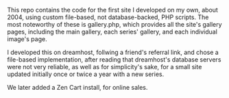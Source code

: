 This repo contains the code for the first site I developed on my own, 
about 2004, using custom file-based, not database-backed, PHP scripts. 
The most noteworthy of these is gallery.php, which provides all the site's 
gallery pages, including the main gallery, each series' gallery, and each 
individual image's page. 

I developed this on dreamhost, follwing a friend's referral link, and chose 
a file-based implementation, after reading that dreamhost's database servers 
were not very reliable, as well as for simplicity's sake, for a small site 
updated initially once or twice a year with a new series.

We later added a Zen Cart install, for online sales.

